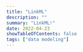 ```yaml
---
title: "LinkML"
description: ""
summary: "LinkML!"
date: 2022-04-23
showTableOfContents: false
tags: ["data modeling"]
---
```


